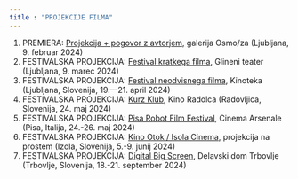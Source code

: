 ```yaml
---
title : "PROJEKCIJE FILMA"
---
```


1. PREMIERA: <a href="https://www.osmoza.si/index.php/dogodek/nejc-trampuz-zakoreninjeno-v-kodi">Projekcija + pogovor z avtorjem,</a> galerija Osmo/za (Ljubljana, 9. februar 2024)
2. FESTIVALSKA PROJEKCIJA: <a href="https://www.instagram.com/p/C3-sLdUIfUq/">Festival kratkega filma</a>, Glineni teater (Ljubljana, 9. marec 2024)
3. FESTIVALSKA PROJEKCIJA: <a href="https://www.jskd.si/film-in-video/prireditve_film/fnf_2024/uvod_fnf_2024.htm">Festival neodvisnega filma</a>, Kinoteka (Ljubljana, Slovenija, 19.—21. april 2024)
4. FESTIVALSKA PROJEKCIJA: <a href="https://kurzklub.com/">Kurz Klub</a>, Kino Radolca (Radovljica, Slovenija, 24. maj 2024)
5. FESTIVALSKA PROJEKCIJA: <a href="https://pisarobotfilmfestival.com/">Pisa Robot Film Festival</a>, Cinema Arsenale (Pisa, Italija, 24.-26. maj 2024)
6. FESTIVALSKA PROJEKCIJA: <a href="https://kinootok.org/">Kino Otok / Isola Cinema</a>, projekcija na prostem (Izola, Slovenija, 5.-9. junij 2024)
7. FESTIVALSKA PROJEKCIJA: <a href="https://digitalbigscreen.si/wp21/">Digital Big Screen</a>, Delavski dom Trbovlje (Trbovlje, Slovenija, 18.-21. september 2024)
